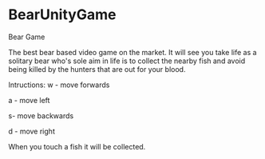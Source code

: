 # BearUnityGame
Bear Game

The best bear based video game on the market. It will see you take life as a solitary bear who's sole aim in life is to collect the nearby fish and avoid being killed by the hunters that are out for your blood.

Intructions:
w - move forwards

a - move left

s- move backwards

d - move right

When you touch a fish it will be collected. 

